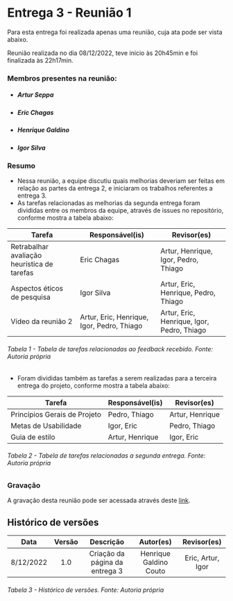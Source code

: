 # Entrega 3 - Reunião 1

Para esta entrega foi realizada apenas uma reunião, cuja ata pode ser vista abaixo.

Reunião realizada no dia 08/12/2022, teve início às 20h45min e foi finalizada às 22h17min.
### Membros presentes na reunião:
- ##### Artur Seppa
- ##### Eric Chagas
- ##### Henrique Galdino
- ##### Igor Silva

### Resumo

- Nessa reunião, a equipe discutiu quais melhorias deveriam ser feitas em relação as partes da entrega 2, e iniciaram os trabalhos referentes a entrega 3.
- As tarefas relacionadas as melhorias da segunda entrega foram divididas entre os membros da equipe, através de issues no repositório, conforme mostra a tabela abaixo:

| Tarefa | Responsável(is) | Revisor(es) |
| ---- | ---- |------------------------ |
| Retrabalhar avaliação heurística de tarefas | Eric Chagas | Artur, Henrique, Igor, Pedro, Thiago |
| Aspectos éticos de pesquisa | Igor Silva | Artur, Eric, Henrique, Pedro, Thiago |
| Vídeo da reunião 2 | Artur, Eric, Henrique, Igor, Pedro, Thiago | Artur, Eric, Henrique, Igor, Pedro, Thiago |


###### Tabela 1 - Tabela de tarefas relacionadas ao feedback recebido. Fonte: Autoria própria

- Foram divididas também as tarefas a serem realizadas para a terceira entrega do projeto, conforme mostra a tabela abaixo:

| Tarefa | Responsável(is) | Revisor(es) |
| ---- | ---- |------------------------ |
| Princípios Gerais de Projeto | Pedro, Thiago | Artur, Henrique |
| Metas de Usabilidade | Igor, Eric | Pedro, Thiago |
| Guia de estilo | Artur, Henrique | Igor, Eric |
###### Tabela 2 - Tabela de tarefas relacionadas a segunda entrega. Fonte: Autoria própria

### Gravação

A gravação desta reunião pode ser acessada através deste [link](https://youtu.be/jh8ADvNai_s).


## Histórico de versões
|    Data    | Versão |                                       Descrição                                       |        Autor(es)        |         Revisor(es)         |
| :--------: | :----: | :-----------------------------------------------------------------------------------: | :---------------------: | :---------------------: |
| 8/12/2022 |  1.0   |                            Criação da página da entrega 3                         |   Henrique Galdino Couto    | Eric, Artur, Igor |



###### Tabela 3 - Histórico de versões. Fonte: Autoria própria